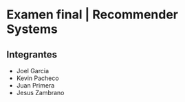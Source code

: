# Examen final | Recommender Systems
## Integrantes  
- Joel Garcia
- Kevin Pacheco
- Juan Primera
- Jesus Zambrano
